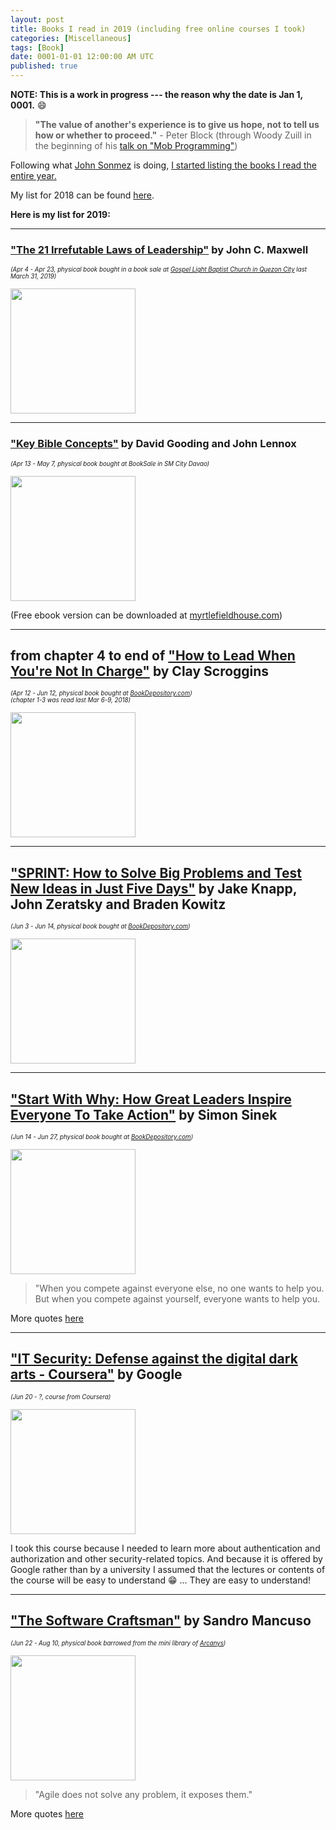 ```yaml
---
layout: post
title: Books I read in 2019 (including free online courses I took)
categories: [Miscellaneous]
tags: [Book]
date: 0001-01-01 12:00:00 AM UTC
published: true
---
```


<!-- First draft: June 10, 2019 02:00:00 AM Philippine Time -->


**NOTE: This is a work in progress --- the reason why the date is Jan 1, 0001.** :smile:


> **"The value of another's experience is to give us hope, not to tell us how or whether to proceed."** - Peter Block (through Woody Zuill in the beginning of his [talk on "Mob Programming"](https://www.youtube.com/watch?v=sLEsWB1wZMA))


Following what [John Sonmez](https://simpleprogrammer.com/) is doing, [I started listing the books I read the entire year.](/2018/01/31/books-i-read-in-2017)

My list for 2018 can be found [here](/2018/12/31/books-i-read-in-2018).

**Here is my list for 2019:**

<!--more-->

----------


### ["The 21 Irrefutable Laws of Leadership"](https://www.bookdepository.com/21-Irrefutable-Laws-Leadership-John-C-Maxwell/9780785289357) by John C. Maxwell

<small><small>
_(Apr 4 - Apr 23, physical book bought in a book sale at [Gospel Light Baptist Church in Quezon City](http://jeaninasnotebook.blogspot.com/2011/04/gospel-light-baptist-church-quezon-city.html) last March 31, 2019)_
</small></small> 

<img src="https://d1w7fb2mkkr3kw.cloudfront.net/assets/images/book/lrg/9780/7852/9780785289357.jpg" height="200">



----------


### ["Key Bible Concepts"](https://www.myrtlefieldhouse.com/en/book-series/encounters/books/7/key-bible-concepts) by David Gooding and John Lennox

<small><small>
_(Apr 13 - May 7, physical book bought at BookSale in SM City Davao)_
</small></small> 

<img src="http://www.benbredeweg.com/images/portfolio/myrtlefield/kbc.jpg" height="200">


(Free ebook version can be downloaded at [myrtlefieldhouse.com](https://www.myrtlefieldhouse.com/en/book-series/encounters))


----------



## from chapter 4 to end of ["How to Lead When You're Not In Charge"](https://www.bookdepository.com/How-Lead-When-Youre-Not-Charge-Clay-Scroggins/9780310536963?a_aid=jflaga) by Clay Scroggins

<small><small>
_(Apr 12 - Jun 12, physical book bought at [BookDepository.com](https://www.bookdepository.com?a_aid=jflaga))_
</small></small> 
<br />
<small><small>
_(chapter 1-3 was read last Mar 6-9, 2018)_
</small></small> 

<img src="https://d1w7fb2mkkr3kw.cloudfront.net/assets/images/book/lrg/9780/3105/9780310536963.jpg" height="200">


----------


## ["SPRINT: How to Solve Big Problems and Test New Ideas in Just Five Days"](https://www.bookdepository.com/Sprint-Braden-Kowitz/9781501121746?a_aid=jflaga) by Jake Knapp, John Zeratsky and Braden Kowitz

<small><small>
_(Jun 3 - Jun 14, physical book bought at [BookDepository.com](https://www.bookdepository.com?a_aid=jflaga))_
</small></small> 

<img src="https://d1w7fb2mkkr3kw.cloudfront.net/assets/images/book/mid/9780/5930/9780593076118.jpg" height="200">




----------


## ["Start With Why: How Great Leaders Inspire Everyone To Take Action"](https://www.bookdepository.com/Start-With-Why-Simon-Sinek/9780241958223?a_aid=jflaga) by Simon Sinek

<small><small>
_(Jun 14 - Jun 27, physical book bought at [BookDepository.com](https://www.bookdepository.com?a_aid=jflaga))_
</small></small> 

<img src="https://d1w7fb2mkkr3kw.cloudfront.net/assets/images/book/lrg/9780/2419/9780241958223.jpg" height="200">


> "When you compete against everyone else, no one wants to help you. But when you compete against yourself, everyone wants to help you.

More quotes [here](2019/06/28/start-with-why-quotes)


----------


## ["IT Security: Defense against the digital dark arts - Coursera"](https://www.coursera.org/learn/it-security) by Google

<small><small>
_(Jun 20 - ?, course from Coursera)_
</small></small> 

<img src="https://s3.amazonaws.com/coursera_assets/lady_looking_at_computer.png" height="200">

I took this course because I needed to learn more about authentication and authorization and other security-related topics. And because it is offered by Google rather than by a university I assumed that the lectures or contents of the course will be easy to understand :grin: ... They are easy to understand!


----------


## ["The Software Craftsman"](https://www.bookdepository.com/Software-Craftsman-Sandro-Mancuso/9780134052502?a_aid=jflaga) by Sandro Mancuso

<small><small>
_(Jun 22 - Aug 10, physical book barrowed from the mini library of [Arcanys](https://www.arcanys.com))_
</small></small> 

<img src="https://d1w7fb2mkkr3kw.cloudfront.net/assets/images/book/mid/9780/1340/9780134052502.jpg" height="200">

> "Agile does not solve any problem, it exposes them."

More quotes [here](2019/08/11-quotes-from-the-software-craftsman-by-sandro-mancuso)

